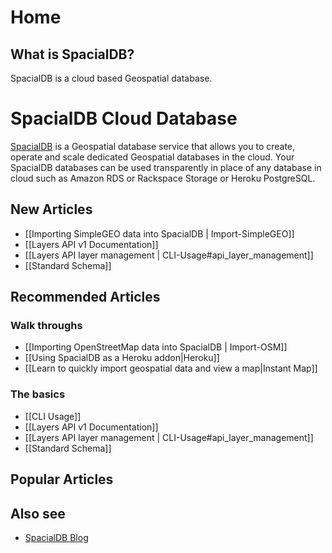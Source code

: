 # Home

## What is SpacialDB?

SpacialDB is a cloud based Geospatial database.

# SpacialDB Cloud Database

[SpacialDB][1] is a Geospatial database service that allows you to create, operate and scale dedicated Geospatial databases in the cloud. Your SpacialDB databases can be used transparently in place of any database in cloud such as Amazon RDS or Rackspace Storage or Heroku PostgreSQL.

   [1]: http://www.spacialdb.com (SpacialDB)

## New Articles
* [[Importing SimpleGEO data into SpacialDB | Import-SimpleGEO]]
* [[Layers API v1 Documentation]]
* [[Layers API layer management | CLI-Usage#api_layer_management]]
* [[Standard Schema]]

## Recommended Articles

### Walk throughs

* [[Importing OpenStreetMap data into SpacialDB | Import-OSM]]
* [[Using SpacialDB as a Heroku addon|Heroku]]
* [[Learn to quickly import geospatial data and view a map|Instant Map]]

### The basics

* [[CLI Usage]]
* [[Layers API v1 Documentation]]
* [[Layers API layer management | CLI-Usage#api_layer_management]]
* [[Standard Schema]]

## Popular Articles

## Also see

* [SpacialDB Blog](http://blog.spacialdb.com)